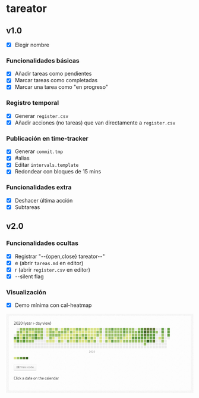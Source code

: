 # tareator

## v1.0
- [x] Elegir nombre

### Funcionalidades básicas
- [x] Añadir tareas como pendientes
- [x] Marcar tareas como completadas
- [x] Marcar una tarea como "en progreso"

### Registro temporal
- [x] Generar `register.csv`
- [x] Añadir acciones (no tareas) que van directamente a `register.csv`

### Publicación en time-tracker
- [x] Generar `commit.tmp`
- [x] #alias
- [x] Editar `intervals.template`
- [x] Redondear con bloques de 15 mins

### Funcionalidades extra
- [x] Deshacer última acción
- [x] Subtareas

## v2.0

### Funcionalidades ocultas
- [x] Registrar "--{open,close} tareator--"
- [x] e (abrir `tareas.md` en editor)
- [x] r (abrir `register.csv` en editor)
- [x] --silent flag

### Visualización
- [x] Demo mínima con cal-heatmap

![](screenshot.png)
